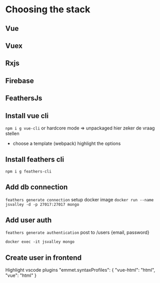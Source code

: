 # Choosing the stack


## Vue


## Vuex


## Rxjs


## Firebase


## FeathersJs



## Install vue cli
`npm i g vue-cli`
or 
hardcore mode => unpackaged hier zeker de vraag stellen
- choose a template (webpack)
highlight the options



## Install feathers cli
`npm i g feathers-cli`


## Add db connection
`feathers generate connection`
setup docker image
`docker run --name jsvalley -d -p 27017:27017 mongo`


## Add user auth
`feathers generate authentication`
post to /users {email, password}

`docker exec -it jsvalley mongo`



## Create user in frontend
Highlight vscode plugins
"emmet.syntaxProfiles": {
        "vue-html": "html",
        "vue": "html"
    }




